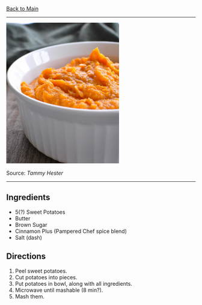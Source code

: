 [Back to Main](/README.md)

---

<img src="/90%20Images/Mashed%20Sweet%20Potatoes.jpg" width="300" />

Source: *Tammy Hester*

---
## Ingredients

- 5(?) Sweet Potatoes
- Butter
- Brown Sugar
- Cinnamon Plus (Pampered Chef spice blend)
- Salt (dash)

## Directions

1. Peel sweet potatoes.
2. Cut potatoes into pieces.
3. Put potatoes in bowl, along with all ingredients.
4. Microwave until mashable (8 min?).
5. Mash them.